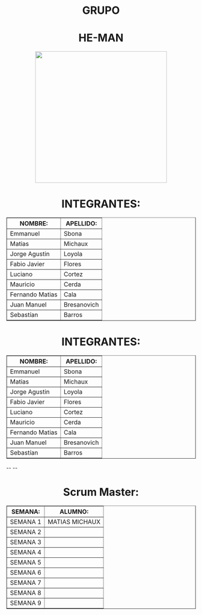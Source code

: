 <div align="center">
  <h1>GRUPO</h1>
  <h1>HE-MAN</h1>
  <img src="https://media.giphy.com/media/v1.Y2lkPTc5MGI3NjExZTJmZjA0ZDI3MmU5OGYxMDM0M2RiODAwYmViNjA4Y2FmMWQyMGRlNCZjdD1n/BdAn5S0xigpO/giphy.gif" width="350"  >
</div>
<div align= "center">
  <h1>INTEGRANTES:</h1>
  <table border="1">
    <tr>
      <th>NOMBRE:</th>
      <th>APELLIDO:</th>
    </tr>
    <tr>
      <td>Emmanuel</td>
      <td>Sbona</td>
    </tr>
    <tr>
      <td>Matias</td>
      <td>Michaux</td>
    </tr>
    <tr>
      <td>Jorge Agustin</td>
      <td>Loyola</td>
    </tr>
    <tr>
      <td>Fabio Javier</td>
      <td>Flores</td>
    </tr>
    <tr>
      <td>Luciano</td>
      <td>Cortez</td>
    </tr>
    <tr>
      <td>Mauricio</td>
      <td>Cerda</td>
    </tr>
    <tr>
      <td>Fernando Matias</td>
      <td>Cala</td>
    </tr>
    <tr>
      <td>Juan Manuel</td>
      <td>Bresanovich</td>
    </tr>
    <tr>
      <td>Sebastían</td>
      <td>Barros</td>
    </tr>
  </table>
</div>
<div align= "center">
  <h1>INTEGRANTES:</h1>
  <table border="1">
    <tr>
      <th>NOMBRE:</th>
      <th>APELLIDO:</th>
    </tr>
    <tr>
      <td>Emmanuel</td>
      <td>Sbona</td>
    </tr>
    <tr>
      <td>Matias</td>
      <td>Michaux</td>
    </tr>
    <tr>
      <td>Jorge Agustin</td>
      <td>Loyola</td>
    </tr>
    <tr>
      <td>Fabio Javier</td>
      <td>Flores</td>
    </tr>
    <tr>
      <td>Luciano</td>
      <td>Cortez</td>
    </tr>
    <tr>
      <td>Mauricio</td>
      <td>Cerda</td>
    </tr>
    <tr>
      <td>Fernando Matias</td>
      <td>Cala</td>
    </tr>
    <tr>
      <td>Juan Manuel</td>
      <td>Bresanovich</td>
    </tr>
    <tr>
      <td>Sebastían</td>
      <td>Barros</td>
    </tr>
  </table>
</div>
--
--
<div align= "center">
  <h1>Scrum Master:</h1>
  <table border="1">
    <tr>
      <th>SEMANA:</th>
      <th>ALUMNO:</th>
    </tr>
    <tr>
      <td>SEMANA 1</td>
      <td>MATIAS MICHAUX</td>
    </tr>
    <tr>
      <td>SEMANA 2</td>
      <td></td>
    </tr>
    <tr>
      <td>SEMANA 3</td>
      <td></td>
    </tr>
    <tr>
      <td>SEMANA 4</td>
      <td></td>
    </tr>
    <tr>
      <td>SEMANA 5</td>
      <td></td>
    </tr>
    <tr>
      <td>SEMANA 6</td>
      <td></td>
    </tr>
    <tr>
      <td>SEMANA 7</td>
      <td></td>
    </tr>
    <tr>
      <td>SEMANA 8</td>
      <td></td>
    </tr>
    <tr>
      <td>SEMANA 9</td>
      <td></td>
    </tr>
  </table>
</div>
